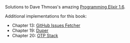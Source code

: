 Solutions to Dave Thmoas's amazing [Programming Elixir 1.6](https://pragprog.com/book/elixir16/programming-elixir-1-6).

Additional implementations for this book:

- Chapter 13: [GitHub Issues Fetcher](https://github.com/cubesort/programming-elixir-github-issues-fetcher)
- Chapter 19: [Duper](https://github.com/cubesort/programming-elixir-duper)
- Chapter 20: [OTP Stack](https://github.com/cubesort/programming-elixir-otp-stack)
